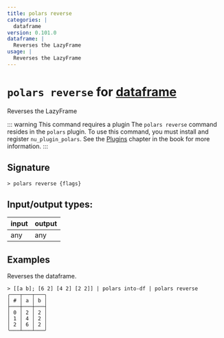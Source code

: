 ```yaml
---
title: polars reverse
categories: |
  dataframe
version: 0.101.0
dataframe: |
  Reverses the LazyFrame
usage: |
  Reverses the LazyFrame
---
```

<!-- This file is automatically generated. Please edit the command in https://github.com/nushell/nushell instead. -->

# `polars reverse` for [dataframe](/commands/categories/dataframe.md)

<div class='command-title'>Reverses the LazyFrame</div>

::: warning This command requires a plugin
The `polars reverse` command resides in the `polars` plugin.
To use this command, you must install and register `nu_plugin_polars`.
See the [Plugins](/book/plugins.html) chapter in the book for more information.
:::


## Signature

```> polars reverse {flags} ```


## Input/output types:

| input | output |
| ----- | ------ |
| any   | any    |

## Examples

Reverses the dataframe.
```nu
> [[a b]; [6 2] [4 2] [2 2]] | polars into-df | polars reverse
╭───┬───┬───╮
│ # │ a │ b │
├───┼───┼───┤
│ 0 │ 2 │ 2 │
│ 1 │ 4 │ 2 │
│ 2 │ 6 │ 2 │
╰───┴───┴───╯

```
